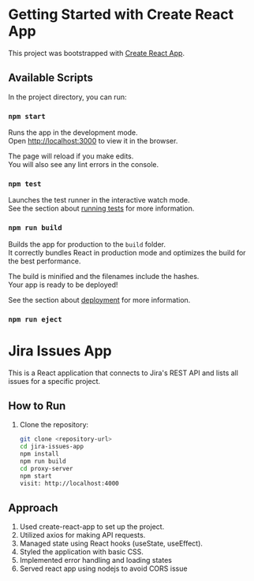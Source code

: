 # Getting Started with Create React App

This project was bootstrapped with [Create React App](https://github.com/facebook/create-react-app).

## Available Scripts

In the project directory, you can run:

### `npm start`

Runs the app in the development mode.\
Open [http://localhost:3000](http://localhost:3000) to view it in the browser.

The page will reload if you make edits.\
You will also see any lint errors in the console.

### `npm test`

Launches the test runner in the interactive watch mode.\
See the section about [running tests](https://facebook.github.io/create-react-app/docs/running-tests) for more information.

### `npm run build`

Builds the app for production to the `build` folder.\
It correctly bundles React in production mode and optimizes the build for the best performance.

The build is minified and the filenames include the hashes.\
Your app is ready to be deployed!

See the section about [deployment](https://facebook.github.io/create-react-app/docs/deployment) for more information.

### `npm run eject`

# Jira Issues App

This is a React application that connects to Jira's REST API and lists all issues for a specific project.

## How to Run

1. Clone the repository:
   ```bash
   git clone <repository-url>
   cd jira-issues-app
   npm install
   npm run build
   cd proxy-server
   npm start
   visit: http://localhost:4000
   ```

## Approach

1. Used create-react-app to set up the project.
2. Utilized axios for making API requests.
3. Managed state using React hooks (useState, useEffect).
4. Styled the application with basic CSS.
5. Implemented error handling and loading states
6. Served react app using nodejs to avoid CORS issue

